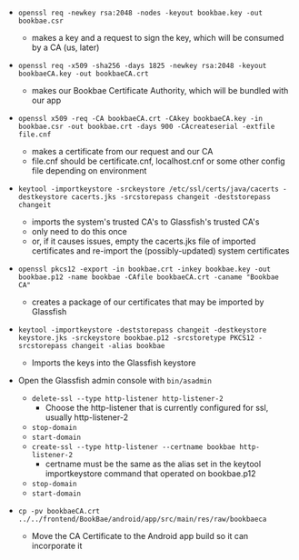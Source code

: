 - `openssl req -newkey rsa:2048 -nodes -keyout bookbae.key -out bookbae.csr`
  - makes a key and a request to sign the key, which will be consumed by a CA (us, later)
- `openssl req -x509 -sha256 -days 1825 -newkey rsa:2048 -keyout bookbaeCA.key -out bookbaeCA.crt`
  - makes our Bookbae Certificate Authority, which will be bundled with our app
- `openssl x509 -req -CA bookbaeCA.crt -CAkey bookbaeCA.key -in bookbae.csr -out bookbae.crt -days 900 -CAcreateserial -extfile file.cnf`
  - makes a certificate from our request and our CA
  - file.cnf should be certificate.cnf, localhost.cnf or some other config file depending on environment


- `keytool -importkeystore -srckeystore /etc/ssl/certs/java/cacerts -destkeystore cacerts.jks -srcstorepass changeit -deststorepass changeit`
  - imports the system's trusted CA's to Glassfish's trusted CA's
  - only need to do this once
  - or, if it causes issues, empty the cacerts.jks file of imported certificates and re-import the (possibly-updated) system certificates
- `openssl pkcs12 -export -in bookbae.crt -inkey bookbae.key -out bookbae.p12 -name bookbae -CAfile bookbaeCA.crt -caname "Bookbae CA"`
  - creates a package of our certificates that may be imported by Glassfish
- `keytool -importkeystore -deststorepass changeit -destkeystore keystore.jks -srckeystore bookbae.p12 -srcstoretype PKCS12 -srcstorepass changeit -alias bookbae`
  - Imports the keys into the Glassfish keystore


- Open the Glassfish admin console with `bin/asadmin`
  - `delete-ssl --type http-listener http-listener-2`
    - Choose the http-listener that is currently configured for ssl, usually http-listener-2
  - `stop-domain`
  - `start-domain`
  - `create-ssl --type http-listener --certname bookbae http-listener-2`
    - certname must be the same as the alias set in the keytool importkeystore command that operated on bookbae.p12
  - `stop-domain`
  - `start-domain`
- `cp -pv bookbaeCA.crt ../../frontend/BookBae/android/app/src/main/res/raw/bookbaeca`
  - Move the CA Certificate to the Android app build so it can incorporate it
